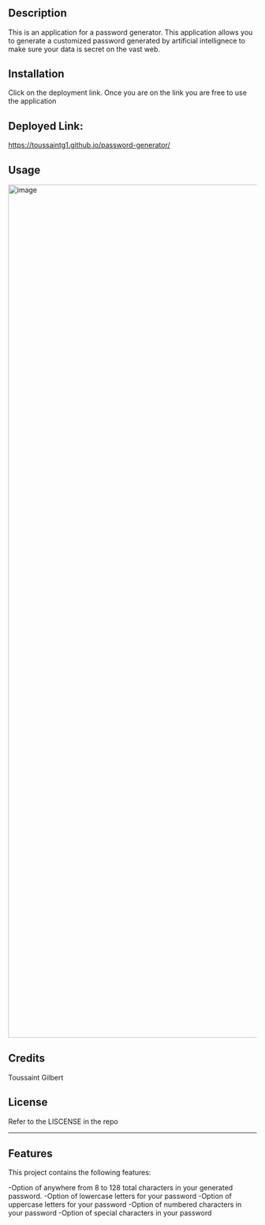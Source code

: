 # <Password Generator>

## Description

This is an application for a password generator. 
This application allows you to generate a customized
password generated by artificial intellignece to make sure
your data is secret on the vast web. 



## Installation

Click on the deployment link.
Once you are on the link you are free to use the application

## Deployed Link: 

https://toussaintg1.github.io/password-generator/

## Usage

<img width="1727" alt="image" src="https://github.com/ToussaintG1/password-generator/assets/133610903/37b4be60-e859-42fb-bbee-2d990a06e983">

## Credits

Toussaint Gilbert

## License

Refer to the LISCENSE in the repo

---

## Features

This project contains the following features:
 
 -Option of anywhere from 8 to 128 total characters in your generated 
 password.
 -Option of lowercase letters for your password
 -Option of uppercase letters for your password
 -Option of numbered characters in your password
 -Option of special characters in your password
 



